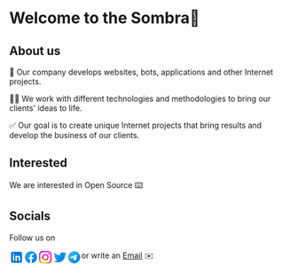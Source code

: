 # Welcome to the Sombra👋

## About us

👥 Our company develops websites, bots, applications and other Internet projects.

👨‍💻 We work with different technologies and methodologies to bring our clients' ideas to life.

✅ Our goal is to create unique Internet projects that bring results and develop the business of our clients.

## Interested
We are interested in Open Source ⌨️

## Socials

Follow us on

[<img align="left" alt="LinkedIn" width="26px" src="./social/linkedin.svg" />][LinkedIn]
[<img align="left" alt="Facebook" width="26px" src="./social/facebook.svg" />][Facebook]
[<img align="left" alt="Instagram" width="26px" src="./social/instagram.png" />][Instagram]
[<img align="left" alt="Twitter" width="26px" src="./social/twitter.svg" />][Twitter]
[<img align="left" alt="Telegram" width="26px" src="./social/telegram.svg" />][Telegram]
or write an [Email](mailto:contact@sombra.uz) ✉️


[LinkedIn]: https://www.linkedin.com/company/sombra-llc
[Facebook]: https://www.facebook.com/sombra.uz
[Instagram]: https://www.instagram.com/sombra.uz/
[Twitter]: https://twitter.com/sombra_uz
[Telegram]: https://t.me/sombra_uz
[Mail]: mailto:contact@sombra.uz
